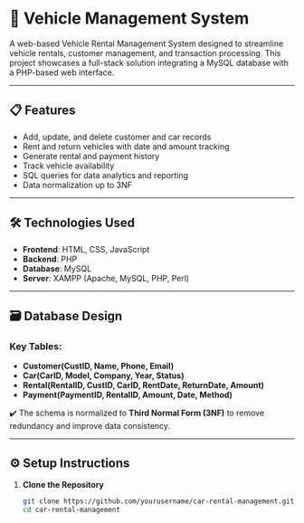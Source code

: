 # 🚗 Vehicle Management System

A web-based Vehicle Rental Management System designed to streamline vehicle rentals, customer management, and transaction processing. This project showcases a full-stack solution integrating a MySQL database with a PHP-based web interface.

---

## 📋 Features

- Add, update, and delete customer and car records
- Rent and return vehicles with date and amount tracking
- Generate rental and payment history
- Track vehicle availability
- SQL queries for data analytics and reporting
- Data normalization up to 3NF

---

## 🛠️ Technologies Used

- **Frontend**: HTML, CSS, JavaScript  
- **Backend**: PHP  
- **Database**: MySQL  
- **Server**: XAMPP (Apache, MySQL, PHP, Perl)

---

## 🗃️ Database Design

### Key Tables:
- **Customer(CustID, Name, Phone, Email)**
- **Car(CarID, Model, Company, Year, Status)**
- **Rental(RentalID, CustID, CarID, RentDate, ReturnDate, Amount)**
- **Payment(PaymentID, RentalID, Amount, Date, Method)**

✔️ The schema is normalized to **Third Normal Form (3NF)** to remove redundancy and improve data consistency.

---

## ⚙️ Setup Instructions

1. **Clone the Repository**
   ```bash
   git clone https://github.com/yourusername/car-rental-management.git
   cd car-rental-management
